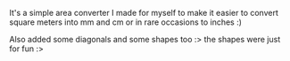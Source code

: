 It's a simple area converter I made for myself to make it easier to convert square meters into mm and cm or in rare occasions to inches :)

Also added some diagonals and some shapes too :> the shapes were just for fun :>
